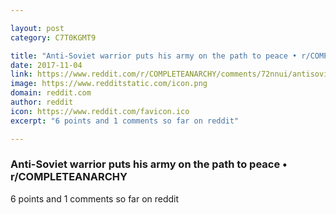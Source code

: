 ```yaml
---

layout: post
category: C7T0KGMT9

title: "Anti-Soviet warrior puts his army on the path to peace • r/COMPLETEANARCHY"
date: 2017-11-04
link: https://www.reddit.com/r/COMPLETEANARCHY/comments/72nnui/antisoviet_warrior_puts_his_army_on_the_path_to/
image: https://www.redditstatic.com/icon.png
domain: reddit.com
author: reddit
icon: https://www.reddit.com/favicon.ico
excerpt: "6 points and 1 comments so far on reddit"

---
```


### Anti-Soviet warrior puts his army on the path to peace • r/COMPLETEANARCHY

6 points and 1 comments so far on reddit
